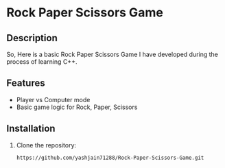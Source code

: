 # Rock Paper Scissors Game

## Description
So, Here is a basic Rock Paper Scissors Game I have developed during the process of learning C++.

## Features
- Player vs Computer mode
- Basic game logic for Rock, Paper, Scissors

## Installation
1. Clone the repository:
   ```sh
   https://github.com/yashjain71288/Rock-Paper-Scissors-Game.git
